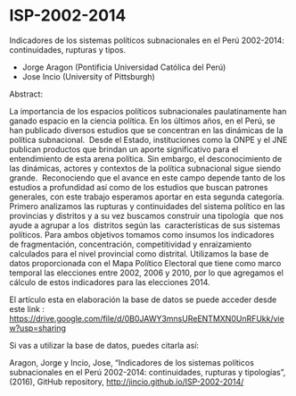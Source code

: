 # ISP-2002-2014
Indicadores de los sistemas  políticos subnacionales en el Perú 2002-2014: continuidades, rupturas y tipos. 

* Jorge Aragon (Pontificia Universidad Católica del Perú)
* Jose Incio (University of Pittsburgh)

Abstract: 

La importancia de los espacios políticos subnacionales paulatinamente han ganado espacio en la ciencia política. En los últimos años, en el Perú, se han publicado diversos estudios que se concentran en las dinámicas de la política subnacional.  Desde el Estado, instituciones como la ONPE y el JNE publican productos que brindan un aporte significativo para el entendimiento de esta arena política. Sin embargo, el desconocimiento de las dinámicas, actores y contextos de la política subnacional sigue siendo grande.  Reconociendo que el avance en este campo depende tanto de los estudios a profundidad así como de los estudios que buscan patrones generales, con este trabajo esperamos aportar en esta segunda categoría.  Primero analizamos las rupturas y continuidades del sistema político en las provincias y distritos y a su vez buscamos construir una tipología  que nos ayude a agrupar a los  distritos según las  características de sus sistemas políticos. Para ambos objetivos tomamos como insumos los indicadores de fragmentación, concentración, competitividad y enraizamiento calculados para el nivel provincial como distrital. Utilizamos la base de datos proporcionada con el Mapa Político Electoral que tiene como marco temporal las elecciones entre 2002, 2006 y 2010, por lo que agregamos el cálculo de estos indicadores para las elecciones 2014.

El artículo esta en elaboración la base de datos se puede acceder desde este link : https://drive.google.com/file/d/0B0JAWY3mnsUReENTMXN0UnRFUkk/view?usp=sharing  

Si vas a utilizar la base de datos, puedes citarla así:

Aragon, Jorge y Incio, Jose, “Indicadores de los sistemas  políticos subnacionales en el Perú 2002-2014: continuidades, rupturas y tipologías”, (2016), GitHub repository, http://jincio.github.io/ISP-2002-2014/
